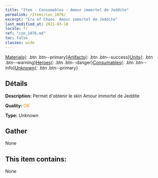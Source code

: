```yaml
---
title: "Item - Consumables - Amour immortel de Jeddite"
permalink: /Items/con_1076/
excerpt: "Era of Chaos  Amour immortel de Jeddite"
last_modified_at: 2021-03-18
locale: fr
ref: "con_1076.md"
toc: false
classes: wide
---
```

 [Materials](/fr/Items/){: .btn .btn--primary}[Artifacts](/fr/Items/Artifacts/){: .btn .btn--success}[Units](/fr/Items/Units/){: .btn .btn--warning}[Heroes](/fr/Items/Heroes/){: .btn .btn--danger}[Consumables](/fr/Items/Consumables/){: .btn .btn--info}[Unknown](/fr/Items/Unknown/){: .btn .btn--primary}

## Détails
 **Description:** Permet d'obtenir le skin Amour immortel de Jeddite

 **Quality:** <span style="color: #FF8C00">OK</span>

 **Type:** Unknown

## Gather

  None

## This item contains:

  None

